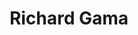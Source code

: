 ---
title:  "Richard Gama"
metadate: "hide"
categories: [ Participant, UI ]
image: "/assets/images/story5.jpg"
---